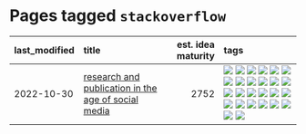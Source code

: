 # Pages tagged `stackoverflow`

|last_modified|title|est. idea maturity|tags
|:---|:---|---:|:---|
|2022-10-30|[research and publication in the age of social media](../research-and-social.md)|2752|[![](https://img.shields.io/badge/tag-arxiv-cdef47)](../tags/arxiv.md) [![](https://img.shields.io/badge/tag-citation-99b5f2)](../tags/citation.md) [![](https://img.shields.io/badge/tag-corrections-d46ff4)](../tags/corrections.md) [![](https://img.shields.io/badge/tag-credit-faa2fc)](../tags/credit.md) [![](https://img.shields.io/badge/tag-curation-1ee399)](../tags/curation.md) [![](https://img.shields.io/badge/tag-discoverability-49fd1a)](../tags/discoverability.md) [![](https://img.shields.io/badge/tag-discussion-b5ec2c)](../tags/discussion.md) [![](https://img.shields.io/badge/tag-feed-6edb5)](../tags/feed.md) [![](https://img.shields.io/badge/tag-git-f1c85)](../tags/git.md) [![](https://img.shields.io/badge/tag-github-2229ca)](../tags/github.md) [![](https://img.shields.io/badge/tag-historyofscience-3b815)](../tags/historyofscience.md) [![](https://img.shields.io/badge/tag-mastodon-3b18a)](../tags/mastodon.md) [![](https://img.shields.io/badge/tag-openreview-957448)](../tags/openreview.md) [![](https://img.shields.io/badge/tag-paperswithcode-936135)](../tags/paperswithcode.md) [![](https://img.shields.io/badge/tag-platform-deeba9)](../tags/platform.md) [![](https://img.shields.io/badge/tag-publication-da6994)](../tags/publication.md) [![](https://img.shields.io/badge/tag-reproducibility-c456a9)](../tags/reproducibility.md) [![](https://img.shields.io/badge/tag-research-d7de4b)](../tags/research.md) [![](https://img.shields.io/badge/tag-retractions-e54ba1)](../tags/retractions.md) [![](https://img.shields.io/badge/tag-search-426a5f)](../tags/search.md) [![](https://img.shields.io/badge/tag-socialmedia-e3b2c7)](../tags/socialmedia.md) [![](https://img.shields.io/badge/tag-stackoverflow-dafbc7)](../tags/stackoverflow.md) [![](https://img.shields.io/badge/tag-subscription-7064e0)](../tags/subscription.md) [![](https://img.shields.io/badge/tag-transparency-90446b)](../tags/transparency.md) [![](https://img.shields.io/badge/tag-twitter-6819c6)](../tags/twitter.md) [![](https://img.shields.io/badge/tag-validation-11772b)](../tags/validation.md)|